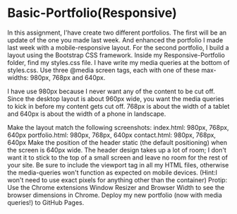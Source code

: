 # Basic-Portfolio(Responsive)
In this assignment, I'have create two different portfolios. The first will be an update of the one you made last week. And enhanced the portfolio I made last week with a mobile-responsive layout. For the second portfolio, I build a layout using the Bootstrap CSS framework.
Inside my Responsive-Portfolio folder, find my styles.css file.  I have write my media queries at the bottom of styles.css. Use three @media screen tags, each with one of these max-widths: 980px, 768px and 640px.

I have use 980px because  I never want any of the content to be cut off. Since the desktop layout is about 960px wide, you want the media queries to kick in before my content gets cut off. 768px is about the width of a tablet and 640px is about the width of a phone in landscape.

Make the layout match the following screenshots: index.html: 980px, 768px, 640px portfolio.html: 980px, 768px, 640px contact.html: 980px, 768px, 640px Make the position of the header static (the default positioning) when the screen is 640px wide. The header design takes up a lot of room; I don't want it to stick to the top of a small screen and leave no room for the rest of your site. Be sure to include the viewport tag in all my HTML files, otherwise the media-queries won't function as expected on mobile devices. (Hint:I won't need to use exact pixels for anything other than the container) Protip: Use the Chrome extensions Window Resizer and Browser Width to see the browser dimensions in Chrome. Deploy my new portfolio (now with media queries!) to GitHub Pages.